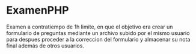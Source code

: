 # ExamenPHP
 Examen a contratiempo de 1h limite, en que el objetivo era crear un formulario de preguntas mediante un archivo subido por el mismo usuario para despues proceder a la correccion del formulario y almacenar su nota final además de otros usuarios.
